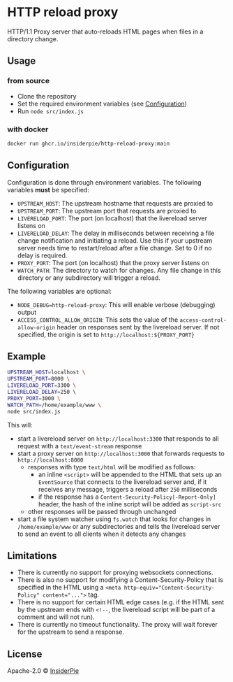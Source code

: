 # HTTP reload proxy

HTTP/1.1 Proxy server that auto-reloads HTML pages when files in a directory change.

## Usage

### from source

- Clone the repository
- Set the required environment variables (see [Configuration](#configuration))
- Run `node src/index.js`

### with docker

```bash
docker run ghcr.io/insiderpie/http-reload-proxy:main
```

## Configuration

Configuration is done through environment variables. The following variables **must** be specified:

- `UPSTREAM_HOST`: The upstream hostname that requests are proxied to
- `UPSTREAM_PORT`: The upstream port that requests are proxied to
- `LIVERELOAD_PORT`: The port (on localhost) that the livereload server listens on
- `LIVERELOAD_DELAY`: The delay in milliseconds between receiving a file change notification and initiating a reload. Use this if your upstream server needs time to restart/reload after a file change. Set to 0 if no delay is required.
- `PROXY_PORT`: The port (on localhost) that the proxy server listens on
- `WATCH_PATH`: The directory to watch for changes. Any file change in this directory or any subdirectory will trigger a reload.

The following variables are optional:

- `NODE_DEBUG=http-reload-proxy`: This will enable verbose (debugging) output
- `ACCESS_CONTROL_ALLOW_ORIGIN`: This sets the value of the `access-control-allow-origin` header on responses sent by the livereload server. If not specified, the origin is set to `http://localhost:${PROXY_PORT}`

## Example

```bash
UPSTREAM_HOST=localhost \
UPSTREAM_PORT=8000 \
LIVERELOAD_PORT=3300 \
LIVERELOAD_DELAY=250 \   
PROXY_PORT=3000 \
WATCH_PATH=/home/example/www \
node src/index.js
```

This will:
- start a livereload server on `http://localhost:3300` that responds to all request with a `text/event-stream` response
- start a proxy server on `http://localhost:3000` that forwards requests to `http://localhost:8000`
  - responses with type `text/html` will be modified as follows:
    - an inline `<script>` will be appended to the HTML that sets up an `EventSource` that connects to the livereload server and, if it receives any message, triggers a reload after `250` milliseconds
    - if the response has a `Content-Security-Policy[-Report-Only]` header, the hash of the inline script will be added as `script-src`
  - other responses will be passed through unchanged
- start a file system watcher using `fs.watch` that looks for changes in `/home/example/www` or any subdirectories and tells the livereload server to send an event to all clients when it detects any changes

## Limitations

- There is currently no support for proxying websockets connections.
- There is also no support for modifying a Content-Security-Policy that is specified in the HTML using a `<meta http-equiv="Content-Security-Policy" content="...">` tag.
- There is no support for certain HTML edge cases (e.g. if the HTML sent by the upstream ends with `<!--`, the livereload script will be part of a comment and will not run).
- There is currently no timeout functionality. The proxy will wait forever for the upstream to send a response.

## License

Apache-2.0 &copy; [InsiderPie](https://insiderpie.de)
